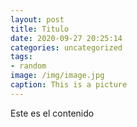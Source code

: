 ```yaml
---
layout: post
title: Titulo
date: 2020-09-27 20:25:14
categories: uncategorized
tags:
- random
image: /img/image.jpg
caption: This is a picture
---
```

Este es el contenido
